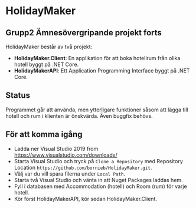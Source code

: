 # HolidayMaker
## Grupp2 Ämnesövergripande projekt forts

HolidayMaker består av två projekt:

- __HolidayMaker.Client__: En applikation för att boka hotellrum från olika hotell byggt på .NET Core.
- __HolidayMakerAPI__: Ett Application Programming Interface byggt på .NET Core.

## Status

Programmet går att använda, men ytterligare funktioner såsom att lägga till hotell och rum i klienten är önskvärda. Även buggfix behövs.

## För att komma igång

- Ladda ner Visual Studio 2019 from https://www.visualstudio.com/downloads/
- Starta Visual Studio och tryck på `Clone a Repository` med Repository Location `https://github.com/bornieb/HolidayMaker.git`.
- Välj var du vill spara filerna under `Local Path`.
- Starta två Visual Studio och vänta in att Nuget Packages laddas hem.
- Fyll i databasen med Accommodation (hotell) och Room (rum) för varje hotell.
- Kör först HolidayMakerAPI, kör sedan HolidayMaker.Client.
